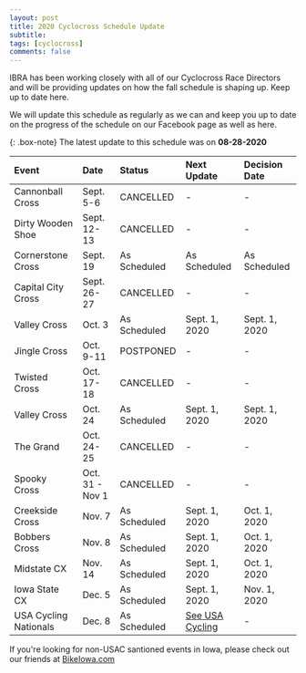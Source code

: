 ```yaml
---
layout: post
title: 2020 Cyclocross Schedule Update
subtitle: 
tags: [cyclocross]
comments: false
---
```


IBRA has been working closely with all of our Cyclocross Race Directors and will be providing updates on how the fall schedule is shaping up. Keep up to date here.

We will update this schedule as regularly as we can and keep you up to date on the progress of the schedule on our Facebook page as well as here.

{: .box-note}
The latest update to this schedule was on **08-28-2020**

|Event	|Date	|Status	|Next Update	|Decision Date|
| :------ |:--- | :--- |:--- |:--- |
|Cannonball Cross	|Sept. 5-6|	CANCELLED|	-	|-|
|Dirty Wooden Shoe	|Sept. 12-13|	CANCELLED|	-	|-|
|Cornerstone Cross	|Sept. 19|	As Scheduled|	As Scheduled|	As Scheduled|
|Capital City Cross	|Sept. 26-27|	CANCELLED|	-	|-|
|Valley Cross	|Oct. 3|	As Scheduled	|Sept. 1, 2020	|Sept. 1, 2020|
|Jingle Cross	|Oct. 9-11|	POSTPONED	|-	|-|
|Twisted Cross	|Oct. 17-18|	CANCELLED	|-	|-|
|Valley Cross	|Oct. 24|	As Scheduled	|Sept. 1, 2020	|Sept. 1, 2020|
|The Grand	|Oct. 24-25|	CANCELLED|	-	|- |
|Spooky Cross	|Oct. 31 - Nov 1|	CANCELLED |	-	|-|
|Creekside Cross	|Nov. 7|	As Scheduled	|Sept. 1, 2020	|Oct. 1, 2020|
|Bobbers Cross	|Nov. 8|	As Scheduled|	Sept. 1, 2020	|Oct. 1, 2020|
|Midstate CX	|Nov. 14|	As Scheduled|Sept. 1, 2020	|Oct. 1, 2020|
|Iowa State CX	|Dec. 5|	As Scheduled|Sept. 1, 2020	|Nov. 1, 2020|
|USA Cycling Nationals	|Dec. 8|	As Scheduled| [See USA Cycling](https://usacycling.org/events/national-championships/2020-usa-cycling-cyclocross-national-championships) | - |

If you're looking for non-USAC santioned events in Iowa, please check out our friends at [BikeIowa.com](http://bikeiowa.com)

